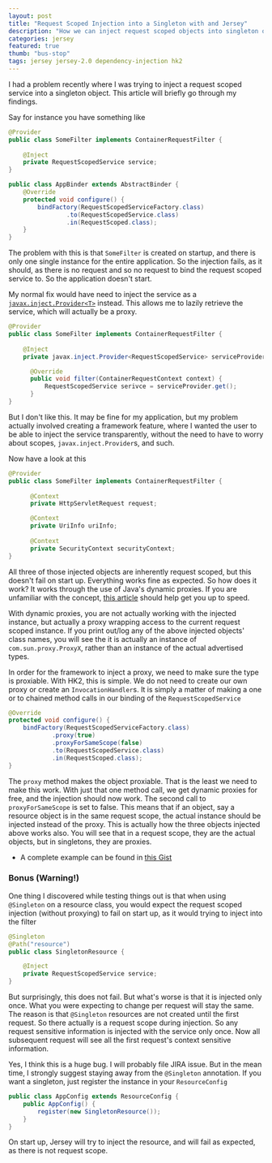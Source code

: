 ```yaml
---
layout: post
title: "Request Scoped Injection into a Singleton with and Jersey"
description: "How we can inject request scoped objects into singleton objects when using Jersey2 and its DI framework HK2"
categories: jersey
featured: true
thumb: "bus-stop"
tags: jersey jersey-2.0 dependency-injection hk2
---
```



I had a problem recently where I was trying to inject a request scoped service into a singleton object. This article will briefly go through my findings.

Say for instance you have something like

```java
@Provider
public class SomeFilter implements ContainerRequestFilter {
    
    @Inject
    private RequestScopedService service;
}

public class AppBinder extends AbstractBinder {
    @Override
    protected void configure() {
        bindFactory(RequestScopedServiceFactory.class)
                .to(RequestScopedService.class)
                .in(RequestScoped.class);
    }
}
```

The problem with this is that `SomeFilter` is created on startup, and there is only one single instance for the entire application. So the injection fails, as it should, as there is no request and so no request to bind the request scoped service to. So the application doesn't start.

My normal fix would have need to inject the service as a [`javax.inject.Provider<T>`][1] instead. This allows me to lazily retrieve the service, which will actually be a proxy.

```java
@Provider
public class SomeFilter implements ContainerRequestFilter {
    
    @Inject
    private javax.inject.Provider<RequestScopedService> serviceProvider;

      @Override
      public void filter(ContainerRequestContext context) {
          RequestScopedService serivce = serviceProvider.get();
      }
}
```

But I don't like this. It may be fine for my application, but my problem actually involved creating a framework feature, where I wanted the user to be able to inject the service transparently, without the need to have to worry about scopes, `javax.inject.Provider`s, and such. 

Now have a look at this

```java
@Provider
public class SomeFilter implements ContainerRequestFilter {
    
      @Context
      private HttpServletRequest request; 

      @Context
      private UriInfo uriInfo;
 
      @Context
      private SecurityContext securityContext;
}
```

All three of those injected objects are inherently request scoped, but this doesn't fail on start up. Everything works fine as expected. So how does it work? It works through the use of Java's dynamic proxies. If you are unfamiliar with the concept, [this article][2] should help get you up to speed.

With dynamic proxies, you are not actually working with the injected instance, but actually a proxy wrapping access to the current request scoped instance. If you print out/log any of the above injected objects' class names, you will see the it is actually an instance of `com.sun.proxy.ProxyX`, rather than an instance  of the actual advertised types. 

In order for the framework to inject a proxy, we need to make sure the type is proxiable. With HK2, this is simple. We do not need to create our own proxy or create an `InvocationHandler`s. It is simply a matter of making a one or to chained method calls in our binding of the `RequestScopedService`

```java
@Override
protected void configure() {
    bindFactory(RequestScopedServiceFactory.class)
            .proxy(true)
            .proxyForSameScope(false)
            .to(RequestScopedService.class)
            .in(RequestScoped.class);
}
```

The `proxy` method makes the object proxiable. That is the least we need to make this work. With just that one method call, we get dynamic proxies for free, and the injection should now work. The second call to `proxyForSameScope` is set to false. This means that if an object, say a resource object is in the same request scope, the actual instance should be injected instead of the proxy. This is actually how the three objects injected above works also. You will see that in a request scope, they are the actual objects, but in singletons, they are proxies.

* A complete example can be found in [this Gist][3]

### Bonus (Warning!)

One thing I discovered while testing things out is that when using `@Singleton` on a resource class, you would expect the request scoped injection (without proxying) to fail on start up, as it would trying to inject into the filter

```java
@Singleton
@Path("resource")
public class SingletonResource {

    @Inject
    private RequestScopedService service;
}
```
 
But surprisingly, this does not fail. But what's worse is that it is injected only once. What you were expecting to change per request will stay the same. The reason is that `@Singleton` resources are not created until the first request. So there actually is a request scope during injection. So any request sensitive information is injected with the service only once. Now all subsequent request will see all the first request's context sensitive information.

Yes, I think this is a huge bug. I will probably file JIRA issue. But in the mean time, I strongly suggest staying away from the `@Singleton` annotation. If you want a singleton, just register the instance in your `ResourceConfig`

```java
public class AppConfig extends ResourceConfig {
    public AppConfig() {
        register(new SingletonResource());
    }
}
```

On start up, Jersey will try to inject the resource, and will fail as expected, as there is not request scope. 

[1]: https://docs.oracle.com/javaee/7/api/javax/inject/Provider.html

[2]: http://paulsamsotha.blogspot.com/2015/12/dynamic-proxies-and-dependency-injection.html

[3]: https://gist.github.com/psamsotha/fd77d9bf9f5362453ac0f8bad9fdd751